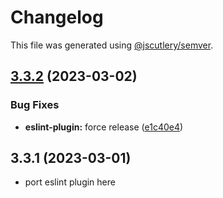 # Changelog

This file was generated using [@jscutlery/semver](https://github.com/jscutlery/semver).

## [3.3.2](https://github.com/SeedCompany/libs/compare/eslint-plugin-3.3.1...eslint-plugin-3.3.2) (2023-03-02)


### Bug Fixes

* **eslint-plugin:** force release ([e1c40e4](https://github.com/SeedCompany/libs/commit/e1c40e48d62f5c05f31dd1d6525802d04d4867dd))

## 3.3.1 (2023-03-01)

* port eslint plugin here
